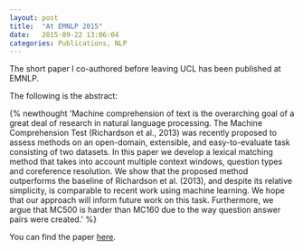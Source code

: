```yaml
---
layout: post
title:  "At EMNLP 2015"
date:   2015-09-22 13:06:04
categories: Publications, NLP
---
```


The short paper I co-authored before leaving UCL has been published at EMNLP.

The following is the abstract:

{% newthought 'Machine comprehension of text is the overarching goal of a great deal of research in natural language processing. The Machine Comprehension Test (Richardson et al., 2013) was recently proposed to assess methods on an open-domain, extensible, and easy-to-evaluate task consisting of two datasets. In this paper we develop a lexical matching method that takes into account multiple context windows, question types and coreference resolution. We show that the proposed method outperforms the baseline of Richardson et al. (2013), and despite its relative simplicity, is comparable to recent work using machine learning. We hope that our approach will inform future work on this task. Furthermore, we argue that MC500 is harder than MC160 due to the way question answer pairs were created.' %}

You can find the paper [here](http://www.emnlp2015.org/proceedings/EMNLP/pdf/EMNLP197.pdf).